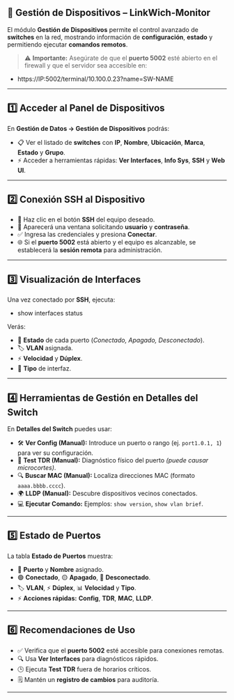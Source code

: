 ## 📡 **Gestión de Dispositivos – LinkWich-Monitor**
El módulo **Gestión de Dispositivos** permite el control avanzado de **switches** en la red, mostrando información de **configuración**, **estado** y permitiendo ejecutar **comandos remotos**.

> ⚠️ **Importante:** Asegúrate de que el **puerto 5002** esté abierto en el firewall y que el servidor sea accesible en:
- https://IP:5002/terminal/10.100.0.23?name=SW-NAME


---

## 1️⃣ **Acceder al Panel de Dispositivos**
En **Gestión de Datos → Gestión de Dispositivos** podrás:
- 📋 Ver el listado de **switches** con **IP**, **Nombre**, **Ubicación**, **Marca**, **Estado** y **Grupo**.
- ⚡ Acceder a herramientas rápidas: **Ver Interfaces**, **Info Sys**, **SSH** y **Web UI**.

---

## 2️⃣ **Conexión SSH al Dispositivo**
- 🔑 Haz clic en el botón **SSH** del equipo deseado.  
- 📝 Aparecerá una ventana solicitando **usuario** y **contraseña**.  
- ✅ Ingresa las credenciales y presiona **Conectar**.  
- 🌐 Si el **puerto 5002** está abierto y el equipo es alcanzable, se establecerá la **sesión remota** para administración.

---

## 3️⃣ **Visualización de Interfaces**
Una vez conectado por **SSH**, ejecuta:

- show interfaces status

Verás:
- 📶 **Estado** de cada puerto (*Conectado, Apagado, Desconectado*).
- 🏷 **VLAN** asignada.
- ⚡ **Velocidad** y **Dúplex**.
- 🔌 **Tipo** de interfaz.

---

## 4️⃣ **Herramientas de Gestión en Detalles del Switch**
En **Detalles del Switch** puedes usar:
- 🛠 **Ver Config (Manual):** Introduce un puerto o rango (ej. `port1.0.1, 1`) para ver su configuración.  
- 📡 **Test TDR (Manual):** Diagnóstico físico del puerto *(puede causar microcortes)*.  
- 🔍 **Buscar MAC (Manual):** Localiza direcciones MAC (formato `aaaa.bbbb.cccc`).  
- 🌍 **LLDP (Manual):** Descubre dispositivos vecinos conectados.  
- 💻 **Ejecutar Comando:** Ejemplos: `show version`, `show vlan brief`.

---

## 5️⃣ **Estado de Puertos**
La tabla **Estado de Puertos** muestra:
- 🔢 **Puerto** y **Nombre** asignado.  
- 🟢 **Conectado**, 🟡 **Apagado**, 🔴 **Desconectado**.  
- 🏷 **VLAN**, ⚡ **Dúplex**, 📊 **Velocidad** y **Tipo**.  
- ⚡ **Acciones rápidas:** **Config**, **TDR**, **MAC**, **LLDP**.

---

## 6️⃣ **Recomendaciones de Uso**
- ✅ Verifica que el **puerto 5002** esté accesible para conexiones remotas.  
- 🔍 Usa **Ver Interfaces** para diagnósticos rápidos.  
- 🕒 Ejecuta **Test TDR** fuera de horarios críticos.  
- 🗒 Mantén un **registro de cambios** para auditoría.

---
